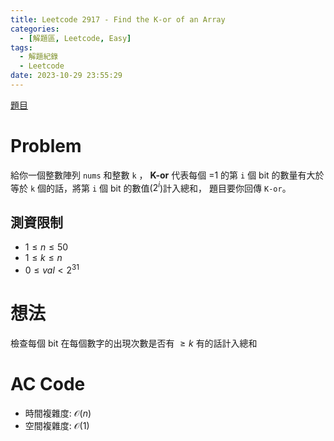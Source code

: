 ```yaml
---
title: Leetcode 2917 - Find the K-or of an Array
categories:
  - [解題區, Leetcode, Easy]
tags:
  - 解題紀錄
  - Leetcode
date: 2023-10-29 23:55:29
---
```


[題目](https://leetcode.com/problems/find-the-k-or-of-an-array/description/)

# Problem

給你一個整數陣列 `nums` 和整數 `k` ， **K-or** 代表每個 =1 的第 `i` 個 bit 的數量有大於等於 `k` 個的話，將第 `i` 個 bit 的數值($2^i$)計入總和，
題目要你回傳 `K-or`。

## 測資限制

- $1 \le n \le 50$
- $1 \le k \le n$
- $0 \le val < 2^{31}$

# 想法

檢查每個 bit 在每個數字的出現次數是否有 $\ge k$ 有的話計入總和

# AC Code

<script src="https://emgithub.com/embed-v2.js?target=https%3A%2F%2Fgithub.com%2Froy4801%2Fsolved_problems%2Fblob%2Fmaster%2Fleetcode%2F2917.cpp%23L18-L37&style=github&type=code&showBorder=on&showLineNumbers=on&showFileMeta=on&showFullPath=on&showCopy=on"></script>

- 時間複雜度: $\mathcal{O}(n)$
- 空間複雜度: $\mathcal{O}(1)$

<!-- # 賞析


# 心得 -->

